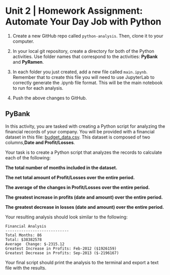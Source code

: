 # Unit 2 | Homework Assignment: Automate Your Day Job with Python

1. Create a new GitHub repo called `python-analysis`. Then, clone it to your computer.

2. In your local git repository, create a directory for both of the Python activities. Use folder names that correspond to the activities: **PyBank** and **PyRamen**.

3. In each folder you just created, add a new file called `main.ipynb`. Remember that to create this file you will need to use JupyterLab to correctly generate the .ipynb file format. This will be the main notebook to run for each analysis.

4. Push the above changes to GitHub.

## PyBank

In this activity, you are tasked with creating a Python script for analyzing the financial records of your company. You will be provided with a financial dataset in this file: [budget_data.csv](PyBank/Resources/budget_data.csv). This dataset is composed of two columns,**Date and Profit/Losses**.

Your task is to create a Python script that analyzes the records to calculate each of the following:

**The total number of months included in the dataset.**

**The net total amount of Profit/Losses over the entire period.**

**The average of the changes in Profit/Losses over the entire period.**

**The greatest increase in profits (date and amount) over the entire period.**

**The greatest decrease in losses (date and amount) over the entire period.**

Your resulting analysis should look similar to the following:

  ```text
  Financial Analysis
  ----------------------------
  Total Months: 86
  Total: $38382578
  Average  Change: $-2315.12
  Greatest Increase in Profits: Feb-2012 ($1926159)
  Greatest Decrease in Profits: Sep-2013 ($-2196167)
  ```

Your final script should print the analysis to the terminal and export a text file with the results.